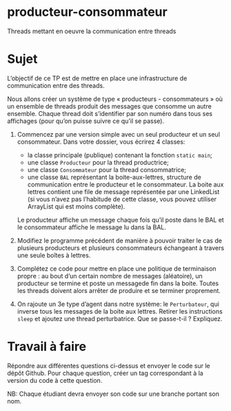 # producteur-consommateur
Threads mettant en oeuvre la communication entre threads

# Sujet 

L’objectif de ce TP est de mettre en place une infrastructure de communication entre des threads.

Nous allons créer un système de type « producteurs - consommateurs » où un ensemble de threads produit des messages que consomme un autre ensemble. Chaque thread doit s’identifier par son numéro dans tous ses affichages (pour qu’on puisse suivre ce qu’il se passe).

1. Commencez par une version simple avec un seul producteur et un seul consommateur. Dans votre dossier, vous écrirez 4 classes:
    - la classe principale (publique) contenant la fonction `static main`;
    - une classe `Producteur` pour la thread productrice;
    - une classe `Consommateur` pour la thread consommatrice;
    - une classe `BAL` représentant la boite-aux-lettres, structure de communication entre le producteur et le consommateur. La boite aux lettres contient une file de message représentée par une LinkedList (si vous n’avez pas l’habitude de cette classe, vous pouvez utiliser ArrayList qui est moins complète).

    Le producteur affiche un message chaque fois qu’il poste dans le BAL et le consommateur affiche le message lu dans la BAL.

2. Modifiez le programme précédent de manière à pouvoir traiter le cas de plusieurs producteurs et plusieurs consommateurs échangeant à travers une seule boîtes à lettres.
3. Complétez ce code pour mettre en place une politique de terminaison propre : au bout d’un certain nombre de messages (aléatoire), un producteur se termine et poste un messagede fin dans la boite. Toutes les threads doivent alors arrêter de produire et se terminer proprement.
4. On rajoute un 3e type d’agent dans notre système: le `Perturbateur`, qui inverse tous les messages de la boite aux lettres. Retirer les instructions `sleep` et ajoutez une thread perturbatrice. Que se passe-t-il ? Expliquez.

# Travail à faire
Répondre aux différentes questions ci-dessus et envoyer le code sur le dépôt Github. Pour chaque question, créer un tag correspondant à la version du code à cette question. 

NB: Chaque étudiant devra envoyer son code sur une branche portant son nom.